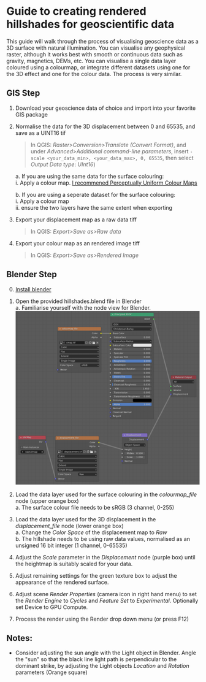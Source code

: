 # Guide to creating rendered hillshades for geoscientific data

This guide will walk through the process of visualising geoscience data as a 3D surface with natural illumination. You can visualise any geophysical raster, although it works best with smooth or continuous data such as gravity, magnetics, DEMs, etc. 
You can visualise a single data layer coloured using a colourmap, or integrate different datasets using one for the 3D effect and one for the colour data. The process is very similar.

## GIS Step
1. Download your geoscience data of choice and import into your favorite GIS package
2. Normalise the data for the 3D displacement between 0 and 65535, and save as a UINT16 tif
     > In QGIS: *Raster>Conversion>Translate (Convert Format)*, and under *Advanced>Additional command-line parameters*, insert `-scale <your_data_min>, <your_data_max>, 0, 65535`, then select *Output Data type*: *UInt16*)
 
    a. If you are using the same data for the surface colouring:  
        i. Apply a colour map. [I recommened Perceptually Uniform Colour Maps](https://peterkovesi.com/projects/colourmaps/index.html)
        
    b. If you are using a seperate dataset for the surface colouring:  
        i. Apply a colour map  
        ii. ensure the two layers have the same extent when exporting
        
4. Export your displacement map as a raw data tiff
      > In QGIS: *Export>Save as>Raw data*
5. Export your colour map as an rendered image tiff
      > In QGIS: *Export>Save as>Rendered Image*


## Blender Step
0. [Install blender](https://www.blender.org/download/)

1. Open the provided hillshades.blend file in Blender  
    a. Familiarise yourself with the node view for Blender.  
    ![node layout of hillshades.blend](https://github.com/LSgeo/earth_blender/blob/main/Data/Repo_Resources/hillshades_nodes.png)
3. Load the data layer used for the surface colouring in the *colourmap_file* node (upper orange box)  
     a. The surface colour file needs to be sRGB (3 channel, 0-255)
4. Load the data layer used for the 3D displacement in the *displacement_file* node (lower orange box)  
     a. Change the *Color Space* of the displacement map to *Raw*  
     b. The hillshade needs to be using raw data values, normalised as an unsigned 16 bit integer (1 channel, 0-65535)    
5. Adjust the *Scale* parameter in the *Displacement* node (purple box) until the heightmap is suitably scaled for your data. 
6. Adjust remaining settings for the green texture box to adjust the appearance of the rendered surface.
7. Adjust scene *Render Properties* (camera icon in right hand menu) to set the *Render Engine* to *Cycles* and *Feature Set* to *Experimental*. Optionally set Device to GPU Compute.
8. Process the render using the Render drop down menu (or press F12)


## Notes:
* Consider adjusting the sun angle with the Light object in Blender. Angle the "sun" so that the black line light path is perpendicular to the dominant strike, by adjusting the Light objects *Location* and *Rotation* parameters (Orange square)
